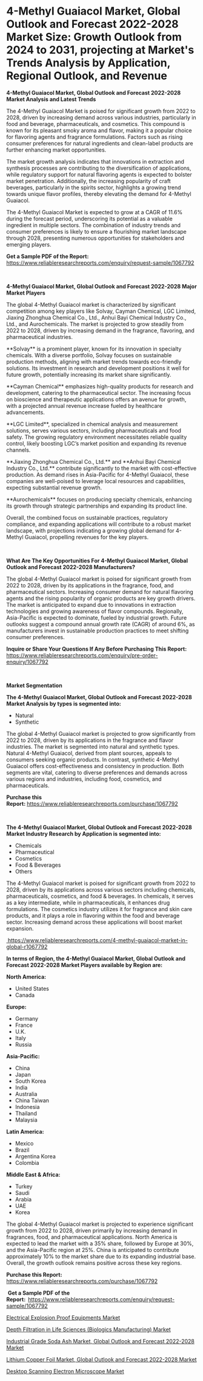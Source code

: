 <p><h1>4-Methyl Guaiacol Market, Global Outlook and Forecast 2022-2028 Market Size: Growth Outlook from 2024 to 2031, projecting at Market's Trends Analysis by Application, Regional Outlook, and Revenue</h1></p><p><strong>4-Methyl Guaiacol Market, Global Outlook and Forecast 2022-2028 Market Analysis and Latest Trends</strong></p>
<p><p>The 4-Methyl Guaiacol Market is poised for significant growth from 2022 to 2028, driven by increasing demand across various industries, particularly in food and beverage, pharmaceuticals, and cosmetics. This compound is known for its pleasant smoky aroma and flavor, making it a popular choice for flavoring agents and fragrance formulations. Factors such as rising consumer preferences for natural ingredients and clean-label products are further enhancing market opportunities.</p><p>The market growth analysis indicates that innovations in extraction and synthesis processes are contributing to the diversification of applications, while regulatory support for natural flavoring agents is expected to bolster market penetration. Additionally, the increasing popularity of craft beverages, particularly in the spirits sector, highlights a growing trend towards unique flavor profiles, thereby elevating the demand for 4-Methyl Guaiacol.</p><p>The 4-Methyl Guaiacol Market is expected to grow at a CAGR of 11.6% during the forecast period, underscoring its potential as a valuable ingredient in multiple sectors. The combination of industry trends and consumer preferences is likely to ensure a flourishing market landscape through 2028, presenting numerous opportunities for stakeholders and emerging players.</p></p>
<p><strong>Get a Sample PDF of the Report:&nbsp;</strong> <a href="https://www.reliableresearchreports.com/enquiry/request-sample/1067792?utm_campaign=28&utm_medium=2&utm_source=Github&utm_content=ia&utm_term=04122024&utm_id=4-methyl-guaiacol-market-global-outlook-and-forecast-2022-2028">https://www.reliableresearchreports.com/enquiry/request-sample/1067792</a></p>
<p>&nbsp;</p>
<p><strong>4-Methyl Guaiacol Market, Global Outlook and Forecast 2022-2028 Major Market Players</strong></p>
<p><p>The global 4-Methyl Guaiacol market is characterized by significant competition among key players like Solvay, Cayman Chemical, LGC Limited, Jiaxing Zhonghua Chemical Co., Ltd., Anhui Bayi Chemical Industry Co., Ltd., and Aurochemicals. The market is projected to grow steadily from 2022 to 2028, driven by increasing demand in the fragrance, flavoring, and pharmaceutical industries.</p><p>**Solvay** is a prominent player, known for its innovation in specialty chemicals. With a diverse portfolio, Solvay focuses on sustainable production methods, aligning with market trends towards eco-friendly solutions. Its investment in research and development positions it well for future growth, potentially increasing its market share significantly. </p><p>**Cayman Chemical** emphasizes high-quality products for research and development, catering to the pharmaceutical sector. The increasing focus on bioscience and therapeutic applications offers an avenue for growth, with a projected annual revenue increase fueled by healthcare advancements.</p><p>**LGC Limited**, specialized in chemical analysis and measurement solutions, serves various sectors, including pharmaceuticals and food safety. The growing regulatory environment necessitates reliable quality control, likely boosting LGC’s market position and expanding its revenue channels.</p><p>**Jiaxing Zhonghua Chemical Co., Ltd.** and **Anhui Bayi Chemical Industry Co., Ltd.** contribute significantly to the market with cost-effective production. As demand rises in Asia-Pacific for 4-Methyl Guaiacol, these companies are well-poised to leverage local resources and capabilities, expecting substantial revenue growth.</p><p>**Aurochemicals** focuses on producing specialty chemicals, enhancing its growth through strategic partnerships and expanding its product line. </p><p>Overall, the combined focus on sustainable practices, regulatory compliance, and expanding applications will contribute to a robust market landscape, with projections indicating a growing global demand for 4-Methyl Guaiacol, propelling revenues for the key players.</p></p>
<p>&nbsp;</p>
<p><strong>What Are The Key Opportunities For 4-Methyl Guaiacol Market, Global Outlook and Forecast 2022-2028 Manufacturers?</strong></p>
<p><p>The global 4-Methyl Guaiacol market is poised for significant growth from 2022 to 2028, driven by its applications in the fragrance, food, and pharmaceutical sectors. Increasing consumer demand for natural flavoring agents and the rising popularity of organic products are key growth drivers. The market is anticipated to expand due to innovations in extraction technologies and growing awareness of flavor compounds. Regionally, Asia-Pacific is expected to dominate, fueled by industrial growth. Future outlooks suggest a compound annual growth rate (CAGR) of around 6%, as manufacturers invest in sustainable production practices to meet shifting consumer preferences.</p></p>
<p><strong>Inquire or Share Your Questions If Any Before Purchasing This Report:</strong> <a href="https://www.reliableresearchreports.com/enquiry/pre-order-enquiry/1067792?utm_campaign=28&utm_medium=2&utm_source=Github&utm_content=ia&utm_term=04122024&utm_id=4-methyl-guaiacol-market-global-outlook-and-forecast-2022-2028">https://www.reliableresearchreports.com/enquiry/pre-order-enquiry/1067792</a></p>
<p>&nbsp;</p>
<p><strong>Market Segmentation</strong></p>
<p><strong>The 4-Methyl Guaiacol Market, Global Outlook and Forecast 2022-2028 Market Analysis by types is segmented into:</strong></p>
<p><ul><li>Natural</li><li>Synthetic</li></ul></p>
<p><p>The global 4-Methyl Guaiacol market is projected to grow significantly from 2022 to 2028, driven by its applications in the fragrance and flavor industries. The market is segmented into natural and synthetic types. Natural 4-Methyl Guaiacol, derived from plant sources, appeals to consumers seeking organic products. In contrast, synthetic 4-Methyl Guaiacol offers cost-effectiveness and consistency in production. Both segments are vital, catering to diverse preferences and demands across various regions and industries, including food, cosmetics, and pharmaceuticals.</p></p>
<p><strong>Purchase this Report:&nbsp;</strong><a href="https://www.reliableresearchreports.com/purchase/1067792?utm_campaign=28&utm_medium=2&utm_source=Github&utm_content=ia&utm_term=04122024&utm_id=4-methyl-guaiacol-market-global-outlook-and-forecast-2022-2028">https://www.reliableresearchreports.com/purchase/1067792</a></p>
<p>&nbsp;</p>
<p><strong>The 4-Methyl Guaiacol Market, Global Outlook and Forecast 2022-2028 Market Industry Research by Application is segmented into:</strong></p>
<p><ul><li>Chemicals</li><li>Pharmaceutical</li><li>Cosmetics</li><li>Food & Beverages</li><li>Others</li></ul></p>
<p><p>The 4-Methyl Guaiacol market is poised for significant growth from 2022 to 2028, driven by its applications across various sectors including chemicals, pharmaceuticals, cosmetics, and food & beverages. In chemicals, it serves as a key intermediate, while in pharmaceuticals, it enhances drug formulations. The cosmetics industry utilizes it for fragrance and skin care products, and it plays a role in flavoring within the food and beverage sector. Increasing demand across these applications will boost market expansion.</p></p>
<p><a href="https://www.reliableresearchreports.com/4-methyl-guaiacol-market-in-global-r1067792?utm_campaign=28&utm_medium=2&utm_source=Github&utm_content=ia&utm_term=04122024&utm_id=4-methyl-guaiacol-market-global-outlook-and-forecast-2022-2028">&nbsp;https://www.reliableresearchreports.com/4-methyl-guaiacol-market-in-global-r1067792</a></p>
<p><strong>In terms of Region, the 4-Methyl Guaiacol Market, Global Outlook and Forecast 2022-2028 Market Players available by Region are:</strong></p>
<p>
    <p> <strong> North America: </strong>
        <ul>
            <li>United States</li>
            <li>Canada</li>
        </ul>
        </p> 
    <p> <strong> Europe: </strong>
        <ul>
            <li>Germany</li>
            <li>France</li>
            <li>U.K.</li>
            <li>Italy</li>
            <li>Russia</li>
        </ul>
        </p> 
    <p> <strong> Asia-Pacific: </strong>
        <ul>
            <li>China</li>
            <li>Japan</li>
            <li>South Korea</li>
            <li>India</li>
            <li>Australia</li>
            <li>China Taiwan</li>
            <li>Indonesia</li>
            <li>Thailand</li>
            <li>Malaysia</li>
        </ul>
        </p> 
    <p> <strong> Latin America: </strong>
        <ul>
            <li>Mexico</li>
            <li>Brazil</li>
            <li>Argentina Korea</li>
            <li>Colombia</li>
        </ul>
        </p> 
    <p> <strong> Middle East & Africa: </strong>
        <ul>
            <li>Turkey</li>
            <li>Saudi</li>
            <li>Arabia</li>
            <li>UAE</li>
            <li>Korea</li>
        </ul>
    </p>
    </p>
<p><p>The global 4-Methyl Guaiacol market is projected to experience significant growth from 2022 to 2028, driven primarily by increasing demand in fragrances, food, and pharmaceutical applications. North America is expected to lead the market with a 35% share, followed by Europe at 30%, and the Asia-Pacific region at 25%. China is anticipated to contribute approximately 10% to the market share due to its expanding industrial base. Overall, the growth outlook remains positive across these key regions.</p></p>
<p><strong>Purchase this Report: </strong><a href="https://www.reliableresearchreports.com/purchase/1067792?utm_campaign=28&utm_medium=2&utm_source=Github&utm_content=ia&utm_term=04122024&utm_id=4-methyl-guaiacol-market-global-outlook-and-forecast-2022-2028">https://www.reliableresearchreports.com/purchase/1067792</a></p>
<p>&nbsp;<strong>Get a Sample PDF of the Report:&nbsp;&nbsp;</strong><a href="https://www.reliableresearchreports.com/enquiry/request-sample/1067792?utm_campaign=28&utm_medium=2&utm_source=Github&utm_content=ia&utm_term=04122024&utm_id=4-methyl-guaiacol-market-global-outlook-and-forecast-2022-2028">https://www.reliableresearchreports.com/enquiry/request-sample/1067792</a></p>
<p><strong></strong></p>
<p><p><a href="https://www.linkedin.com/pulse/forecasts-growth-opportunities-electrical-explosion-proof-equipments-ipssf?utm_campaign=28&utm_medium=2&utm_source=Github&utm_content=ia&utm_term=04122024&utm_id=4-methyl-guaiacol-market-global-outlook-and-forecast-2022-2028">Electrical Explosion Proof Equipments Market</a></p><p><a href="https://issuu.com/reportprime-2/docs/depth-filtration-in-life-sciences-biologics-manufa?utm_campaign=28&utm_medium=2&utm_source=Github&utm_content=ia&utm_term=04122024&utm_id=4-methyl-guaiacol-market-global-outlook-and-forecast-2022-2028">Depth Filtration in Life Sciences (Biologics Manufacturing) Market</a></p><p><a href="https://github.com/SamiaChowdhury801/Market-Research-Report-List-1/blob/main/industrial-grade-soda-ash-market-global-outlook-and-forecast-2022-2028-market.md?utm_campaign=28&utm_medium=2&utm_source=Github&utm_content=ia&utm_term=04122024&utm_id=4-methyl-guaiacol-market-global-outlook-and-forecast-2022-2028">Industrial Grade Soda Ash Market, Global Outlook and Forecast 2022-2028 Market</a></p><p><a href="https://github.com/BellAuer/Market-Research-Report-List-1/blob/main/lithium-copper-foil-market-global-outlook-and-forecast-2022-2028-market.md?utm_campaign=28&utm_medium=2&utm_source=Github&utm_content=ia&utm_term=04122024&utm_id=4-methyl-guaiacol-market-global-outlook-and-forecast-2022-2028">Lithium Copper Foil Market, Global Outlook and Forecast 2022-2028 Market</a></p><p><a href="https://www.linkedin.com/pulse/top-reasons-behind-desktop-scanning-electron-microscope-market-mx76e?utm_campaign=28&utm_medium=2&utm_source=Github&utm_content=ia&utm_term=04122024&utm_id=4-methyl-guaiacol-market-global-outlook-and-forecast-2022-2028">Desktop Scanning Electron Microscope Market</a></p></p>